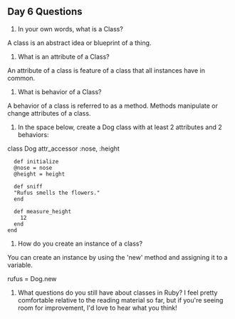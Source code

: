 ## Day 6 Questions

1. In your own words, what is a Class?

A class is an abstract idea or blueprint of a thing.

1. What is an attribute of a Class?

An attribute of a class is feature of a class that all instances have in common.

1. What is behavior of a Class?

A behavior of a class is referred to as a method. Methods manipulate or change attributes of a class.

1. In the space below, create a Dog class with at least 2 attributes and 2 behaviors:

class Dog
  attr_accessor :nose, :height
```
  def initialize
  @nose = nose
  @height = height

  def sniff
  "Rufus smells the flowers."
  end

  def measure_height
    12
  end
end
```
1. How do you create an instance of a class?

You can create an instance by using the 'new' method and assigning it to a variable.

rufus = Dog.new

1. What questions do you still have about classes in Ruby?
I feel pretty comfortable relative to the reading material so far, but if you're seeing room for improvement, I'd love to hear what you think!
